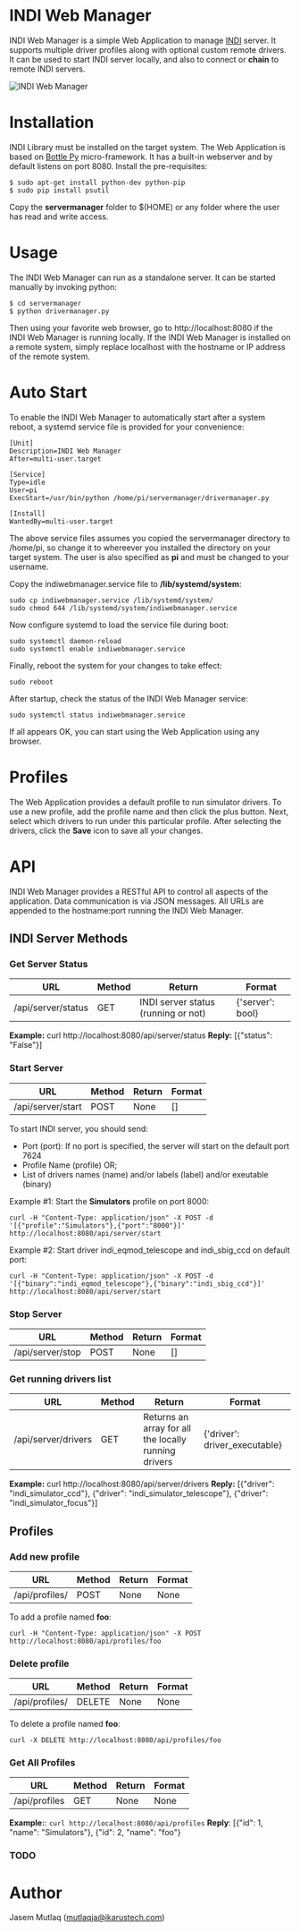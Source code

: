 # INDI Web Manager

INDI Web Manager is a simple Web Application to manage [INDI](http://www.indilib.org) server. It supports multiple driver profiles along with optional custom remote drivers. It can be used to start INDI server locally, and also to connect or **chain** to remote INDI servers.

![INDI Web Manager](http://indilib.org/images/indi/indiwebmanager.png)

# Installation

INDI Library must be installed on the target system. The Web Application is based on [Bottle Py](http://bottlepy.org) micro-framework. It has a built-in webserver and by default listens on port 8080. Install the pre-requisites:

```
$ sudo apt-get install python-dev python-pip
$ sudo pip install psutil
```

Copy the **servermanager** folder to $(HOME) or any folder where the user has read and write access.

# Usage

The INDI Web Manager can run as a standalone server. It can be started manually by invoking python:

```
$ cd servermanager
$ python drivermanager.py
```

Then using your favorite web browser, go to http://localhost:8080 if the INDI Web Manager is running locally. If the INDI Web Manager is installed on a remote system, simply replace localhost with the hostname or IP address of the remote system.

# Auto Start

To enable the INDI Web Manager to automatically start after a system reboot, a systemd service file is provided for your convenience:

```
[Unit]
Description=INDI Web Manager
After=multi-user.target

[Service]
Type=idle
User=pi
ExecStart=/usr/bin/python /home/pi/servermanager/drivermanager.py

[Install]
WantedBy=multi-user.target
```

The above service files assumes you copied the servermanager directory to /home/pi, so change it to whereever you installed the directory on your target system. The user is also specified as **pi** and must be changed to your username.

Copy the indiwebmanager.service file to **/lib/systemd/system**:

```
sudo cp indiwebmanager.service /lib/systemd/system/
sudo chmod 644 /lib/systemd/system/indiwebmanager.service
```

Now configure systemd to load the service file during boot:

```
sudo systemctl daemon-reload
sudo systemctl enable indiwebmanager.service
```

Finally, reboot the system for your changes to take effect:

```
sudo reboot
```

After startup, check the status of the INDI Web Manager service:

```
sudo systemctl status indiwebmanager.service
```

If all appears OK, you can start using the Web Application using any browser.

# Profiles

The Web Application provides a default profile to run simulator drivers. To use a new profile, add the profile name and then click  the plus button. Next, select which drivers to run under this particular profile. After selecting the drivers, click the **Save** icon to save all your changes.

# API

INDI Web Manager provides a RESTful API to control all aspects of the application. Data communication is via JSON messages. All URLs are appended to the hostname:port running the INDI Web Manager.

## INDI Server Methods

### Get Server Status

 URL | Method | Return | Format
--- | --- | --- | --- 
/api/server/status | GET | INDI server status (running or not) | {'server': bool}

**Example:** curl http://localhost:8080/api/server/status
**Reply:** [{"status": "False"}]

### Start Server
 URL | Method | Return | Format
--- | --- | --- | --- 
/api/server/start | POST | None | []

To start INDI server, you should send:
* Port (port): If no port is specified, the server will start on the default port 7624
* Profile Name (profile) OR;
* List of drivers names (name) and/or labels (label) and/or exeutable (binary)

Example #1: Start the **Simulators** profile on port 8000:

```
curl -H "Content-Type: application/json" -X POST -d '[{"profile":"Simulators"},{"port":"8000"}]' http://localhost:8080/api/server/start
```

Example #2: Start driver indi_eqmod_telescope and indi_sbig_ccd on default port:

```
curl -H "Content-Type: application/json" -X POST -d '[{"binary":"indi_eqmod_telescope"},{"binary":"indi_sbig_ccd"}]' http://localhost:8080/api/server/start
```

### Stop Server
URL | Method | Return | Format
--- | --- | --- | --- 
/api/server/stop | POST | None | []

### Get running drivers list
URL | Method | Return | Format
--- | --- | --- | --- 
/api/server/drivers | GET | Returns an array for all the locally running drivers | {'driver': driver_executable}

**Example:** curl http://localhost:8080/api/server/drivers
**Reply:** [{"driver": "indi_simulator_ccd"}, {"driver": "indi_simulator_telescope"}, {"driver": "indi_simulator_focus"}]

## Profiles

### Add new profile
URL | Method | Return | Format
--- | --- | --- | --- 
/api/profiles/<name> | POST | None | None

To add a profile named **foo**:

```
curl -H "Content-Type: application/json" -X POST http://localhost:8080/api/profiles/foo
```

### Delete profile
URL | Method | Return | Format
--- | --- | --- | --- 
/api/profiles/<name> | DELETE | None | None

To delete a profile named **foo**:

```
curl -X DELETE http://localhost:8080/api/profiles/foo
```

### Get All Profiles
URL | Method | Return | Format
--- | --- | --- | --- 
/api/profiles | GET | None | None

**Example:**: ```curl http://localhost:8080/api/profiles```
**Reply**: [{"id": 1, "name": "Simulators"}, {"id": 2, "name": "foo"}

### TODO

# Author

Jasem Mutlaq (mutlaqja@ikarustech.com)
